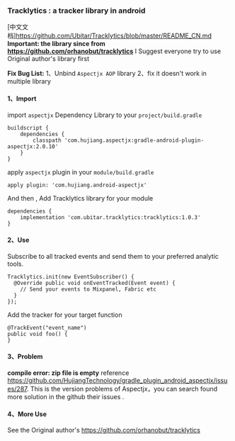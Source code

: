 ### Tracklytics : a tracker library in android
[中文文档]https://github.com/Ubitar/Tracklytics/blob/master/README_CN.md
**Important: the library since from https://github.com/orhanobut/tracklytics**
I Suggest everyone try to use Original author's library first

**Fix Bug List:**
1、Unbind `Aspectjx AOP` library
2、fix it doesn't work in multiple library

#### 1、Import
import `aspectjx` Dependency Library  to your `project/build.gradle`
```
buildscript {
    dependencies {
        classpath 'com.hujiang.aspectjx:gradle-android-plugin-aspectjx:2.0.10'
    }
}
```
apply `aspectjx` plugin in your `module/build.gradle `
```
apply plugin: 'com.hujiang.android-aspectjx'
```
And then , Add Tracklytics library for your module
```
dependencies {
    implementation 'com.ubitar.tracklytics:tracklytics:1.0.3'
}
```
#### 2、Use
Subscribe to all tracked events and send them to your preferred analytic tools.
```
Tracklytics.init(new EventSubscriber() {
  @Override public void onEventTracked(Event event) {
    // Send your events to Mixpanel, Fabric etc
  }
});
```
Add the tracker for your target function
```
@TrackEvent("event_name")
public void foo() {
}
```
#### 3、Problem
**compile error: zip file is empty**
reference  https://github.com/HujiangTechnology/gradle_plugin_android_aspectjx/issues/287.
This is the version problems of Aspectjx，you can search found more solution in the github their  issues .

#### 4、More Use
See the Original author's
https://github.com/orhanobut/tracklytics
